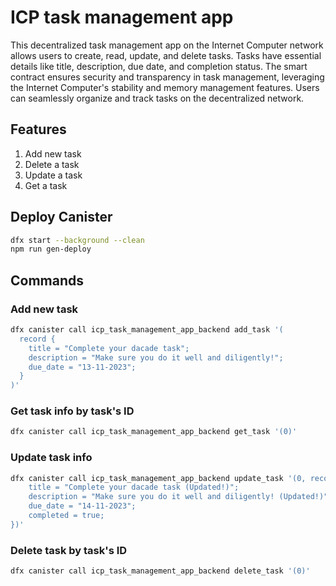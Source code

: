 # ICP task management app

This decentralized task management app on the Internet Computer network allows users to create, read, update, and delete tasks. Tasks have essential details like title, description, due date, and completion status. The smart contract ensures security and transparency in task management, leveraging the Internet Computer's stability and memory management features. Users can seamlessly organize and track tasks on the decentralized network.

## Features

1. Add new task
2. Delete a task
3. Update a task
4. Get a task

## Deploy Canister

```bash
dfx start --background --clean
npm run gen-deploy
```

## Commands

### Add new task

```bash
dfx canister call icp_task_management_app_backend add_task '(
  record {
    title = "Complete your dacade task";
    description = "Make sure you do it well and diligently!";
    due_date = "13-11-2023";
  }
)'
```

### Get task info by task's ID

```bash
dfx canister call icp_task_management_app_backend get_task '(0)'
```

### Update task info

```bash
dfx canister call icp_task_management_app_backend update_task '(0, record {
  	title = "Complete your dacade task (Updated!)";
    description = "Make sure you do it well and diligently! (Updated!)";
    due_date = "14-11-2023";
    completed = true;
})'
```

### Delete task by task's ID

```bash
dfx canister call icp_task_management_app_backend delete_task '(0)'
```
